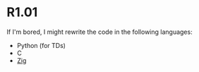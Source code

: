# R1.01

If I'm bored, I might rewrite the code in the following languages:

- Python (for TDs)
- C
- [Zig](https://ziglang.org/)
